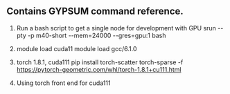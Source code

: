 ## Contains GYPSUM command reference.

1. Run a bash script to get a single node for development with GPU
srun --pty -p m40-short --mem=24000 --gres=gpu:1 bash

2. module load cuda11
   module load gcc/6.1.0


3. torch 1.8.1,
   cuda111
   pip install torch-scatter torch-sparse -f https://pytorch-geometric.com/whl/torch-1.8.1+cu111.html

4. Using torch front end for cuda111
  
